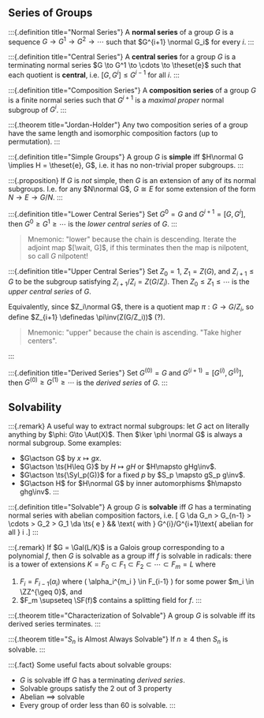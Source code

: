 ## Series of Groups

:::{.definition title="Normal Series"}
A **normal series** of a group $G$ is a sequence $G \to G^1 \to G^2 \to \cdots$ such that $G^{i+1} \normal G_i$ for every $i$.
:::

:::{.definition title="Central Series"}
A **central series** for a group $G$ is a terminating normal series $G \to G^1 \to \cdots \to \theset{e}$ such that each quotient is **central**, i.e. $[G, G^i] \leq G^{i-1}$ for all $i$.
:::

:::{.definition title="Composition Series"}
A **composition series** of a group $G$ is a finite normal series such that $G^{i+1}$ is a *maximal proper* normal subgroup of $G^i$.
:::

:::{.theorem title="Jordan-Holder"}
Any two composition series of a group have the same length and isomorphic composition factors (up to permutation).
:::

:::{.definition title="Simple Groups"}
A group $G$ is **simple** iff $H\normal G \implies H = \theset{e}, G$, i.e. it has no non-trivial proper subgroups.
:::

:::{.proposition}
If $G$ is *not* simple, then $G$ is an extension of any of its normal subgroups.
I.e. for any $N\normal G$, $G \cong E$ for some extension of the form $N\to E\to G/N$.
:::

:::{.definition title="Lower Central Series"}
Set $G^0 = G$ and $G^{i+1} = [G, G^i]$, then $G^0 \geq G^1 \geq \cdots$ is the *lower central series* of $G$.
:::

> Mnemonic: "lower" because the chain is descending.
> Iterate the adjoint map $[\wait, G]$, if this terminates then the map is nilpotent, so call $G$ nilpotent!

:::{.definition title="Upper Central Series"}
Set $Z_0 = 1$, $Z_1 = Z(G)$, and $Z_{i+1} \leq G$ to be the subgroup satisfying $Z_{i+1}/Z_i = Z(G/Z_i)$.
Then $Z_0 \leq Z_1 \leq \cdots$ is the *upper central series* of $G$.

Equivalently, since $Z_i\normal G$, there is a quotient map $\pi:G\to G/Z_i$, so define $Z_{i+1} \definedas \pi\inv(Z(G/Z_i))$ (?).

> Mnemonic: "upper" because the chain is ascending. "Take higher centers".

:::

:::{.definition title="Derived Series"}
Set $G^{(0)} = G$ and $G^{(i+1)} = [G^{(i)}, G^{(i)}]$, then $G^{(0)} \geq G^{(1)} \geq \cdots$ is the *derived series* of $G$.
:::

## Solvability


:::{.remark}
A useful way to extract normal subgroups: let $G$ act on literally anything by $\phi: G\to \Aut(X)$.
Then $\ker \phi \normal G$ is always a normal subgroup.
Some examples:

- $G\actson G$ by $x\mapsto gx$.
- $G\actson \ts{H\leq G}$ by $H\mapsto gH$ or $H\mapsto gHg\inv$.
- $G\actson \ts{\Syl_p(G)}$ for a fixed $p$ by $S_p \mapsto gS_p g\inv$.
- $G\actson H$ for $H\normal G$ by inner automorphisms $h\mapsto ghg\inv$.
:::


:::{.definition title="Solvable"}
A group $G$ is **solvable** iff $G$ has a terminating normal series with abelian composition factors, i.e.
\[
G \da G_n > G_{n-1} > \cdots > G_2 > G_1 \da \ts{ e } && \text{ with } G^{i}/G^{i+1}\text{ abelian for all } i
.\]
:::

:::{.remark}
If $G = \Gal(L/K)$ is a Galois group corresponding to a polynomial $f$, then $G$ is solvable as a group iff $f$ is solvable in radicals: 
there is a tower of extensions $K = F_0 \subset F_1 \subset F_2 \subset \cdots \subset F_m = L$ where

1. $F_i = F_{i-1}(\alpha_i)$ where \( \alpha_i^{m_i } \in F_{i-1} \) for some power $m_i \in \ZZ^{\geq 0}$, and 
2. $F_m \supseteq \SF(f)$ contains a splitting field for $f$.
:::

:::{.theorem title="Characterization of Solvable"}
A group $G$ is solvable iff its derived series terminates.
:::

:::{.theorem title="$S_n$ is Almost Always Solvable"}
If $n\geq 4$ then $S_n$ is solvable.
:::

:::{.fact}
Some useful facts about solvable groups:

- $G$ is solvable iff $G$ has a terminating *derived series*.
- Solvable groups satisfy the 2 out of 3 property
- Abelian $\implies$ solvable
- Every group of order less than 60 is solvable.
:::





